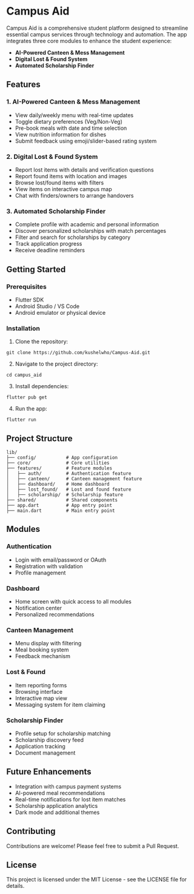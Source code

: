 # Campus Aid

Campus Aid is a comprehensive student platform designed to streamline essential campus services through technology and automation. The app integrates three core modules to enhance the student experience:

- **AI-Powered Canteen & Mess Management**
- **Digital Lost & Found System**
- **Automated Scholarship Finder**

## Features

### 1. AI-Powered Canteen & Mess Management
- View daily/weekly menu with real-time updates
- Toggle dietary preferences (Veg/Non-Veg)
- Pre-book meals with date and time selection
- View nutrition information for dishes
- Submit feedback using emoji/slider-based rating system

### 2. Digital Lost & Found System
- Report lost items with details and verification questions
- Report found items with location and images
- Browse lost/found items with filters
- View items on interactive campus map
- Chat with finders/owners to arrange handovers

### 3. Automated Scholarship Finder
- Complete profile with academic and personal information
- Discover personalized scholarships with match percentages
- Filter and search for scholarships by category
- Track application progress
- Receive deadline reminders

## Getting Started

### Prerequisites
- Flutter SDK
- Android Studio / VS Code
- Android emulator or physical device

### Installation
1. Clone the repository:
```
git clone https://github.com/kushelwho/Campus-Aid.git
```

2. Navigate to the project directory:
```
cd campus_aid
```

3. Install dependencies:
```
flutter pub get
```

4. Run the app:
```
flutter run
```

## Project Structure
```
lib/
├── config/           # App configuration
├── core/             # Core utilities
├── features/         # Feature modules
│   ├── auth/         # Authentication feature
│   ├── canteen/      # Canteen management feature
│   ├── dashboard/    # Home dashboard
│   ├── lost_found/   # Lost and found feature
│   ├── scholarship/  # Scholarship feature
├── shared/           # Shared components
├── app.dart          # App entry point
├── main.dart         # Main entry point
```

## Modules

### Authentication
- Login with email/password or OAuth
- Registration with validation
- Profile management

### Dashboard
- Home screen with quick access to all modules
- Notification center
- Personalized recommendations

### Canteen Management
- Menu display with filtering
- Meal booking system
- Feedback mechanism

### Lost & Found
- Item reporting forms
- Browsing interface
- Interactive map view
- Messaging system for item claiming

### Scholarship Finder
- Profile setup for scholarship matching
- Scholarship discovery feed
- Application tracking
- Document management

## Future Enhancements
- Integration with campus payment systems
- AI-powered meal recommendations
- Real-time notifications for lost item matches
- Scholarship application analytics
- Dark mode and additional themes

## Contributing
Contributions are welcome! Please feel free to submit a Pull Request.

## License
This project is licensed under the MIT License - see the LICENSE file for details.
